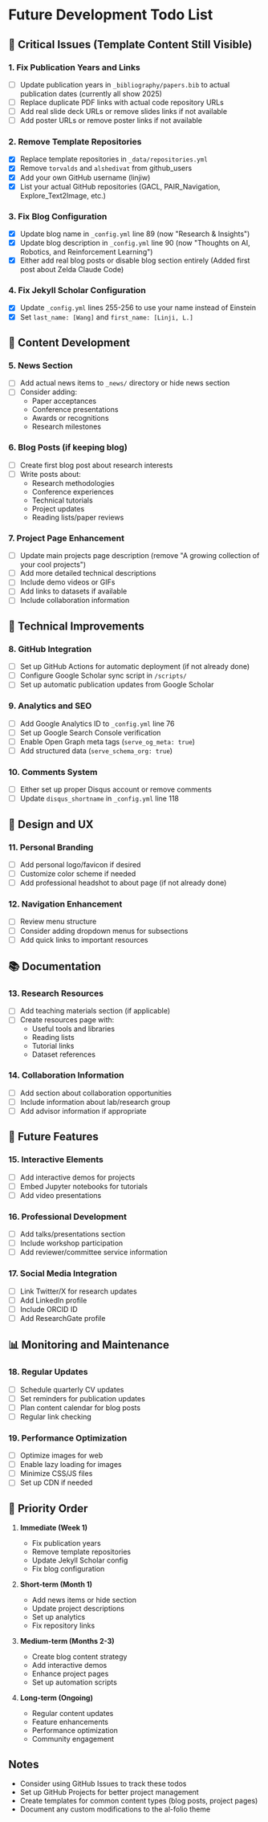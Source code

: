 # Future Development Todo List

## 🚨 Critical Issues (Template Content Still Visible)

### 1. Fix Publication Years and Links
- [ ] Update publication years in `_bibliography/papers.bib` to actual publication dates (currently all show 2025)
- [ ] Replace duplicate PDF links with actual code repository URLs
- [ ] Add real slide deck URLs or remove slides links if not available
- [ ] Add poster URLs or remove poster links if not available

### 2. Remove Template Repositories
- [x] Replace template repositories in `_data/repositories.yml`
- [x] Remove `torvalds` and `alshedivat` from github_users
- [x] Add your own GitHub username (linjiw)
- [x] List your actual GitHub repositories (GACL, PAIR_Navigation, Explore_Text2Image, etc.)

### 3. Fix Blog Configuration
- [x] Update blog name in `_config.yml` line 89 (now "Research & Insights")
- [x] Update blog description in `_config.yml` line 90 (now "Thoughts on AI, Robotics, and Reinforcement Learning")
- [x] Either add real blog posts or disable blog section entirely (Added first post about Zelda Claude Code)

### 4. Fix Jekyll Scholar Configuration
- [x] Update `_config.yml` lines 255-256 to use your name instead of Einstein
- [x] Set `last_name: [Wang]` and `first_name: [Linji, L.]`

## 📝 Content Development

### 5. News Section
- [ ] Add actual news items to `_news/` directory or hide news section
- [ ] Consider adding:
  - Paper acceptances
  - Conference presentations
  - Awards or recognitions
  - Research milestones

### 6. Blog Posts (if keeping blog)
- [ ] Create first blog post about research interests
- [ ] Write posts about:
  - Research methodologies
  - Conference experiences
  - Technical tutorials
  - Project updates
  - Reading lists/paper reviews

### 7. Project Page Enhancement
- [ ] Update main projects page description (remove "A growing collection of your cool projects")
- [ ] Add more detailed technical descriptions
- [ ] Include demo videos or GIFs
- [ ] Add links to datasets if available
- [ ] Include collaboration information

## 🔧 Technical Improvements

### 8. GitHub Integration
- [ ] Set up GitHub Actions for automatic deployment (if not already done)
- [ ] Configure Google Scholar sync script in `/scripts/`
- [ ] Set up automatic publication updates from Google Scholar

### 9. Analytics and SEO
- [ ] Add Google Analytics ID to `_config.yml` line 76
- [ ] Set up Google Search Console verification
- [ ] Enable Open Graph meta tags (`serve_og_meta: true`)
- [ ] Add structured data (`serve_schema_org: true`)

### 10. Comments System
- [ ] Either set up proper Disqus account or remove comments
- [ ] Update `disqus_shortname` in `_config.yml` line 118

## 🎨 Design and UX

### 11. Personal Branding
- [ ] Add personal logo/favicon if desired
- [ ] Customize color scheme if needed
- [ ] Add professional headshot to about page (if not already done)

### 12. Navigation Enhancement
- [ ] Review menu structure
- [ ] Consider adding dropdown menus for subsections
- [ ] Add quick links to important resources

## 📚 Documentation

### 13. Research Resources
- [ ] Add teaching materials section (if applicable)
- [ ] Create resources page with:
  - Useful tools and libraries
  - Reading lists
  - Tutorial links
  - Dataset references

### 14. Collaboration Information
- [ ] Add section about collaboration opportunities
- [ ] Include information about lab/research group
- [ ] Add advisor information if appropriate

## 🚀 Future Features

### 15. Interactive Elements
- [ ] Add interactive demos for projects
- [ ] Embed Jupyter notebooks for tutorials
- [ ] Add video presentations

### 16. Professional Development
- [ ] Add talks/presentations section
- [ ] Include workshop participation
- [ ] Add reviewer/committee service information

### 17. Social Media Integration
- [ ] Link Twitter/X for research updates
- [ ] Add LinkedIn profile
- [ ] Include ORCID ID
- [ ] Add ResearchGate profile

## 📊 Monitoring and Maintenance

### 18. Regular Updates
- [ ] Schedule quarterly CV updates
- [ ] Set reminders for publication updates
- [ ] Plan content calendar for blog posts
- [ ] Regular link checking

### 19. Performance Optimization
- [ ] Optimize images for web
- [ ] Enable lazy loading for images
- [ ] Minimize CSS/JS files
- [ ] Set up CDN if needed

## 🎯 Priority Order

1. **Immediate (Week 1)**
   - Fix publication years
   - Remove template repositories
   - Update Jekyll Scholar config
   - Fix blog configuration

2. **Short-term (Month 1)**
   - Add news items or hide section
   - Update project descriptions
   - Set up analytics
   - Fix repository links

3. **Medium-term (Months 2-3)**
   - Create blog content strategy
   - Add interactive demos
   - Enhance project pages
   - Set up automation scripts

4. **Long-term (Ongoing)**
   - Regular content updates
   - Feature enhancements
   - Performance optimization
   - Community engagement

## Notes

- Consider using GitHub Issues to track these todos
- Set up GitHub Projects for better project management
- Create templates for common content types (blog posts, project pages)
- Document any custom modifications to the al-folio theme
